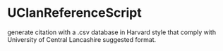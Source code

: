 # UClanReferenceScript
generate citation with a .csv database in Harvard style that comply with University of Central Lancashire suggested format.
